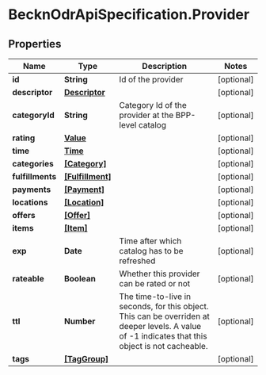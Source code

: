 # BecknOdrApiSpecification.Provider

## Properties

Name | Type | Description | Notes
------------ | ------------- | ------------- | -------------
**id** | **String** | Id of the provider | [optional] 
**descriptor** | [**Descriptor**](Descriptor.md) |  | [optional] 
**categoryId** | **String** | Category Id of the provider at the BPP-level catalog | [optional] 
**rating** | [**Value**](Value.md) |  | [optional] 
**time** | [**Time**](Time.md) |  | [optional] 
**categories** | [**[Category]**](Category.md) |  | [optional] 
**fulfillments** | [**[Fulfillment]**](Fulfillment.md) |  | [optional] 
**payments** | [**[Payment]**](Payment.md) |  | [optional] 
**locations** | [**[Location]**](Location.md) |  | [optional] 
**offers** | [**[Offer]**](Offer.md) |  | [optional] 
**items** | [**[Item]**](Item.md) |  | [optional] 
**exp** | **Date** | Time after which catalog has to be refreshed | [optional] 
**rateable** | **Boolean** | Whether this provider can be rated or not | [optional] 
**ttl** | **Number** | The time-to-live in seconds, for this object. This can be overriden at deeper levels. A value of -1 indicates that this object is not cacheable. | [optional] 
**tags** | [**[TagGroup]**](TagGroup.md) |  | [optional] 


